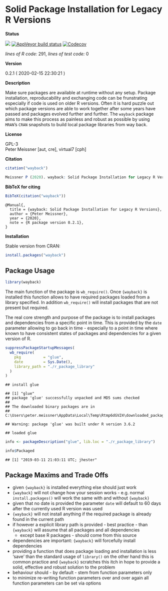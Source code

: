 
<!-- README.md is generated from README.Rmd. Please edit that file -->

<!-- -->

<!-- FILL OUT OPTIONS !!! -->

<!-- -->

<!-- -->

<!-- -->

# Solid Package Installation for Legacy R Versions

**Status**

<a href="https://travis-ci.org/petermeissner/wayback"><img src="https://api.travis-ci.org/petermeissner/wayback.svg?branch=master"><a/>
[![AppVeyor build
status](https://ci.appveyor.com/api/projects/status/github/petermeissner/wayback?branch=master&svg=true)](https://ci.appveyor.com/project/petermeissner/wayback)
<a href="https://codecov.io/gh/petermeissner/wayback"><img src="https://codecov.io/gh/petermeissner/wayback/branch/master/graph/badge.svg" alt="Codecov" /></a>
<!--<a href="https://cran.r-project.org/package=wayback">
<img src="https://www.r-pkg.org/badges/version/wayback">
</a>
<img src="https://cranlogs.r-pkg.org/badges/grand-total/wayback">
<img src="https://cranlogs.r-pkg.org/badges/wayback">
-->

*lines of R code:* 291, *lines of test code:* 0

**Version**

0.2.1 ( 2020-02-15 22:30:21 )

**Description**

Make sure packages are available at runtime without any setup. Package
installation, reproducability and exchanging code can be frunstrating
especially if code is used on older R versions. Often it is hard puzzle
out which package versions are able to work together after some years
have passed and packages evolved further and further. The `wayback`
package aims to make this process as painless and robust as possible by
using `MRAN`’s `CRAN` snapshots to build local package libraries from
way back.

**License**

GPL-3 <br>Peter Meissner \[aut, cre\], virtual7
\[cph\]

**Citation**

``` r
citation("wayback")
```

``` r
Meissner P (2020). wayback: Solid Package Installation for Legacy R Versions. R package version 0.2.1.
```

**BibTeX for citing**

``` r
BibTeX(citation("wayback"))
```

    @Manual{,
      title = {wayback: Solid Package Installation for Legacy R Versions},
      author = {Peter Meissner},
      year = {2020},
      note = {R package version 0.2.1},
    }

**Installation**

Stable version from CRAN:

``` r
install.packages("wayback")
```

<!-- Latest development version from Github: -->

<!-- ```{r, eval=FALSE} -->

<!-- devtools::install_github("user_name/repo_name") -->

<!-- ``` -->

## Package Usage

``` r
library(wayback)
```

The main function of the package is `wb_require()`. Once `{wayback}` is
installed this function allows to have required packages loaded from a
library specified. In addition `wb_require()` will install packages that
are not present but required.

The real core strength and purpose of the package is to install packages
and dependencies from a specific point in time. This is provided by the
`date` parameter allowing to go back in time - especially to a point in
time where known to have consistent states of packages and dependencies
for a given version of R.

``` r
suppressPackageStartupMessages(
  wb_require(
    pkg          = "glue", 
    date         = Sys.Date(),
    library_path = "./r_package_library"
  )
)
```

    ## install glue

    ## [1] "glue"
    ## package 'glue' successfully unpacked and MD5 sums checked
    ## 
    ## The downloaded binary packages are in
    ##  C:\Users\peter.meissner\AppData\Local\Temp\Rtmp6dGVZ4\downloaded_packages

    ## Warning: package 'glue' was built under R version 3.6.2

    ## loaded glue

``` r
info <- packageDescription("glue", lib.loc = "./r_package_library")

info$Packaged
```

    ## [1] "2019-03-11 21:03:11 UTC; jhester"

## Package Maxims and Trade Offs

  - given `{wayback}` is installed everything else should just work
  - `{wayback}` will not change how your session works - e.g. normal
    `install.packages()` will work the same with and without `{wayback}`
  - given that no date is provided the parameter `date` will default to
    60 days after the currently used R version was used
  - `{wayback}` will not install anything if the required package is
    already found in the current path
  - if however a explicit library path is provided - best practice -
    than `{wayback}` will assume that all packages and all dependencies
    - except base R packages - should come from this source
  - dependencies are important: `{wayback}` will forcefully install
    dependencies
  - providing a function that does package loading and installation is
    less ‘save’ than the standard usage of `library()` on the other hand
    this is common practice and `{wayback}` scratches this itch in hope
    to provide a solid, effective and robust solution to the problem
  - behaviour should - by default - stem from function parameters only
  - to minimize re-writing function parameters over and over again all
    function parameters can be set via options
